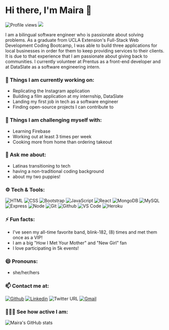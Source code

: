 # Hi there, I'm Maira 👋

![Profile views](https://gpvc.arturio.dev/mairagee524) <img src="https://img.shields.io/github/followers/mairagee524?label=Followers"/>

I am a bilingual software engineer who is passionate about solving problems. As a graduate from UCLA Extension's Full-Stack Web Development Coding Bootcamp, I was able to build three applications for local businesses in order for them to keep providing services to their clients. It is due to that experience that I am passionate about giving back to communities. I currently volunteer at Prentus as a front-end developer and at DataSlate as a software engineering intern.


### 🌱 Things I am currently working on: 
- Replicating the Instagram application
- Building a film application at my internship, DataSlate
- Landing my first job in tech as a software engineer
- Finding open-source projects I can contribute to


### :muscle: Things I am challenging myself with:
- Learning Firebase
- Working out at least 3 times per week
- Cooking more from home than ordering takeout


### 💬 Ask me about: 
- Latinas transitioning to tech
- having a non-traditional coding background
- about my two puppies!


### ⚙️ Tech & Tools: 
![HTML](https://img.shields.io/badge/-HTML5-E34F26?style=flat&logo=html5&logoColor=white)
![CSS](https://img.shields.io/badge/-CSS3-1572B6?style=flat&logo=css3&logoColor=white)
![Bootstrap](https://img.shields.io/badge/-Bootstrap-563D7C?style=flat&logo=bootstrap&logoColor=white)
![JavaScript](https://img.shields.io/badge/-JavaScript-eed718?style=flat&logo=javascript&logoColor=ffffff)
![React](https://img.shields.io/badge/-React-000000?style=flat&logo=react&logoColor=00c8ff)
![MongoDB](https://img.shields.io/badge/-MongoDB-4DB33D?style=flat&logo=mongodb&logoColor=FFFFFF)
![MySQL](https://img.shields.io/badge/-MySQL-F29111?style=flat&logo=mysql&logoColor=FFFFFF)
![Express](https://img.shields.io/badge/-Express.js-787878?style=flat)
![Node](https://img.shields.io/badge/-Node.js-3C873A?style=flat&logo=Node.js&logoColor=white)
![Git](http://img.shields.io/badge/-Git-F1502F?style=flat&logo=git&logoColor=FFFFFF)
![Github](http://img.shields.io/badge/-Github-000000?style=flat&logo=github&logoColor=FFFFFF)
![VS Code](http://img.shields.io/badge/-VS%20Code-007ACC?style=flat&logo=visual%20studio%20code&logoColor=white)
![Heroku](http://img.shields.io/badge/-Heroku-430098?style=flat&logo=heroku&logoColor=white)


### ⚡ Fun facts:
- I've seen my all-time favorite band, blink-182, (8) times and met them once as a VIP! 
- I am a big "How I Met Your Mother" and "New Girl" fan
- I love participating in 5k events!


### 😄 Pronouns: 
- she/her/hers


### 📫 Contact me at: 
[![Github](https://img.shields.io/badge/-Github-000?style=flat&logo=Github&logoColor=white)](https://github.com/mairagee524)
[![Linkedin](https://img.shields.io/badge/-LinkedIn-blue?style=flat&logo=Linkedin&logoColor=white)](https://www.linkedin.com/in/mairagarcia524/)
![Twitter URL](https://img.shields.io/twitter/url?color=blue&label=Twitter&style=social&url=https%3A%2F%2Ftwitter.com%2Flatinacoder24)
[![Gmail](https://img.shields.io/badge/-Gmail-c14438?style=flat&logo=Gmail&logoColor=white)](mailto:mairagarcia.codes@gmail.com)


### 👩🏽‍💻 See how active I am: 
![Maira's GitHub stats](https://github-readme-stats.vercel.app/api?username=mairagee524&theme=omni&show_icons=true&&count_private=true&hide_border=true)